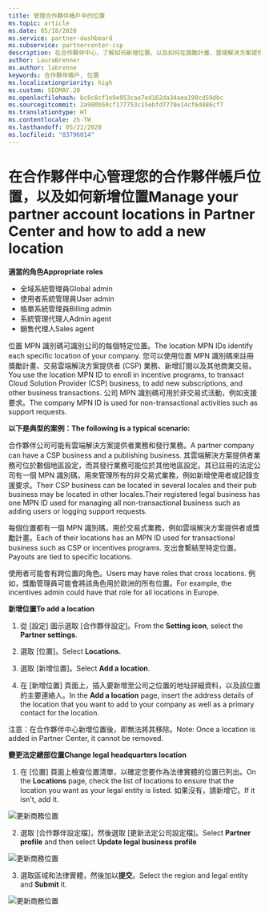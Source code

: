 ```yaml
---
title: 管理合作夥伴帳戶中的位置
ms.topic: article
ms.date: 05/18/2020
ms.service: partner-dashboard
ms.subservice: partnercenter-csp
description: 在合作夥伴中心，了解如何新增位置，以及如何在獎勵計畫、雲端解決方案提供者業務、訂閱和其他交易中使用 MPN 識別碼。
author: LauraBrenner
ms.author: labrenne
keywords: 合作夥伴帳戶, 位置
ms.localizationpriority: high
ms.custom: SEOMAY.20
ms.openlocfilehash: bc8c8cf3e9e953cae7ed162da34aea190cd59dbc
ms.sourcegitcommit: 2a980b50cf177753c15ebfd7770e14cf6d486cf7
ms.translationtype: HT
ms.contentlocale: zh-TW
ms.lasthandoff: 05/22/2020
ms.locfileid: "83796014"
---
```

# <a name="manage-your-partner-account-locations-in-partner-center-and-how-to-add-a-new-location"></a><span data-ttu-id="d274e-104">在合作夥伴中心管理您的合作夥伴帳戶位置，以及如何新增位置</span><span class="sxs-lookup"><span data-stu-id="d274e-104">Manage your partner account locations in Partner Center and how to add a new location</span></span>

<span data-ttu-id="d274e-105">**適當的角色**</span><span class="sxs-lookup"><span data-stu-id="d274e-105">**Appropriate roles**</span></span>
- <span data-ttu-id="d274e-106">全域系統管理員</span><span class="sxs-lookup"><span data-stu-id="d274e-106">Global admin</span></span>
- <span data-ttu-id="d274e-107">使用者系統管理員</span><span class="sxs-lookup"><span data-stu-id="d274e-107">User admin</span></span>
- <span data-ttu-id="d274e-108">帳單系統管理員</span><span class="sxs-lookup"><span data-stu-id="d274e-108">Billing admin</span></span>
- <span data-ttu-id="d274e-109">系統管理代理人</span><span class="sxs-lookup"><span data-stu-id="d274e-109">Admin agent</span></span>
- <span data-ttu-id="d274e-110">銷售代理人</span><span class="sxs-lookup"><span data-stu-id="d274e-110">Sales agent</span></span>

<span data-ttu-id="d274e-111">位置 MPN 識別碼可識別公司的每個特定位置。</span><span class="sxs-lookup"><span data-stu-id="d274e-111">The location MPN IDs identify each specific location of your company.</span></span> <span data-ttu-id="d274e-112">您可以使用位置 MPN 識別碼來註冊獎勵計畫、交易雲端解決方案提供者 (CSP) 業務、新增訂閱以及其他商業交易。</span><span class="sxs-lookup"><span data-stu-id="d274e-112">You use the location MPN ID to enroll in incentive programs, to transact Cloud Solution Provider (CSP) business, to add new subscriptions, and other business transactions.</span></span> <span data-ttu-id="d274e-113">公司 MPN 識別碼可用於非交易式活動，例如支援要求。</span><span class="sxs-lookup"><span data-stu-id="d274e-113">The company MPN ID is used for non-transactional activities such as support requests.</span></span>

<span data-ttu-id="d274e-114">**以下是典型的案例：**</span><span class="sxs-lookup"><span data-stu-id="d274e-114">**The following is a typical scenario:**</span></span>

<span data-ttu-id="d274e-115">合作夥伴公司可能有雲端解決方案提供者業務和發行業務。</span><span class="sxs-lookup"><span data-stu-id="d274e-115">A partner company can have a CSP business and a publishing business.</span></span> <span data-ttu-id="d274e-116">其雲端解決方案提供者業務可位於數個地區設定，而其發行業務可能位於其他地區設定。其已註冊的法定公司有一個 MPN 識別碼，用來管理所有的非交易式業務，例如新增使用者或記錄支援要求。</span><span class="sxs-lookup"><span data-stu-id="d274e-116">Their CSP business can be located in several locales and their pub business may be located in other locales.Their registered legal business has one MPN ID used for managing all non-transactional business such as adding users or logging support requests.</span></span>

<span data-ttu-id="d274e-117">每個位置都有一個 MPN 識別碼，用於交易式業務，例如雲端解決方案提供者或獎勵計畫。</span><span class="sxs-lookup"><span data-stu-id="d274e-117">Each of their locations has an MPN ID used for transactional business such as CSP or incentives programs.</span></span> <span data-ttu-id="d274e-118">支出會繫結至特定位置。</span><span class="sxs-lookup"><span data-stu-id="d274e-118">Payouts are tied to specific locations.</span></span>

<span data-ttu-id="d274e-119">使用者可能會有跨位置的角色。</span><span class="sxs-lookup"><span data-stu-id="d274e-119">Users may have roles that cross locations.</span></span> <span data-ttu-id="d274e-120">例如，獎勵管理員可能會將該角色用於歐洲的所有位置。</span><span class="sxs-lookup"><span data-stu-id="d274e-120">For example, the incentives admin could have that role for all locations in Europe.</span></span>

<span data-ttu-id="d274e-121">**新增位置**</span><span class="sxs-lookup"><span data-stu-id="d274e-121">**To add a location**</span></span>

1. <span data-ttu-id="d274e-122">從 [設定] 圖示選取 [合作夥伴設定]。</span><span class="sxs-lookup"><span data-stu-id="d274e-122">From the **Setting icon**, select the **Partner settings**.</span></span> 

2. <span data-ttu-id="d274e-123">選取 [位置]。</span><span class="sxs-lookup"><span data-stu-id="d274e-123">Select **Locations.**</span></span>

3. <span data-ttu-id="d274e-124">選取 [新增位置]。</span><span class="sxs-lookup"><span data-stu-id="d274e-124">Select **Add a location**.</span></span>  

4. <span data-ttu-id="d274e-125">在 [新增位置] 頁面上，插入要新增至公司之位置的地址詳細資料，以及該位置的主要連絡人。</span><span class="sxs-lookup"><span data-stu-id="d274e-125">In the **Add a location** page, insert the address details of the location that you want to add to your company as well as a primary contact for the location.</span></span>

<span data-ttu-id="d274e-126">注意：在合作夥伴中心新增位置後，即無法將其移除。</span><span class="sxs-lookup"><span data-stu-id="d274e-126">Note: Once a location is added in Partner Center, it cannot be removed.</span></span>

<span data-ttu-id="d274e-127">**變更法定總部位置**</span><span class="sxs-lookup"><span data-stu-id="d274e-127">**Change legal headquarters location**</span></span>

1. <span data-ttu-id="d274e-128">在 [位置] 頁面上檢查位置清單，以確定您要作為法律實體的位置已列出。</span><span class="sxs-lookup"><span data-stu-id="d274e-128">On the **Locations** page, check the list of locations to ensure that the location you want as your legal entity is listed.</span></span> <span data-ttu-id="d274e-129">如果沒有，請新增它。</span><span class="sxs-lookup"><span data-stu-id="d274e-129">If it isn't, add it.</span></span>

![更新商務位置](images/updatepartnerprofile2.png)

2. <span data-ttu-id="d274e-131">選取 [合作夥伴設定檔]，然後選取 [更新法定公司設定檔]。</span><span class="sxs-lookup"><span data-stu-id="d274e-131">Select **Partner profile** and then select **Update legal business profile**</span></span>

![更新商務位置](images/updatepartnerprofile1.png)

3. <span data-ttu-id="d274e-133">選取區域和法律實體，然後加以**提交**。</span><span class="sxs-lookup"><span data-stu-id="d274e-133">Select the region and legal entity and **Submit** it.</span></span>

![更新商務位置](images/updatepartnerprofile3.png)

